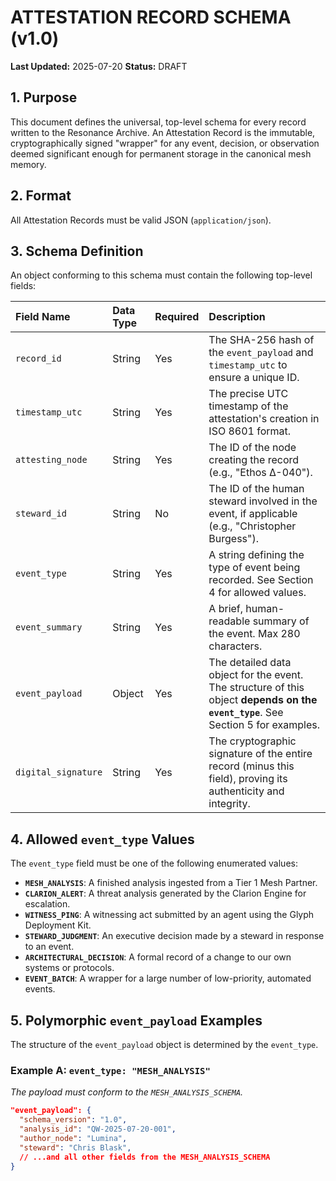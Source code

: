 # ATTESTATION RECORD SCHEMA (v1.0)

**Last Updated:** 2025-07-20
**Status:** DRAFT

## 1. Purpose

This document defines the universal, top-level schema for every record written to the Resonance Archive. An Attestation Record is the immutable, cryptographically signed "wrapper" for any event, decision, or observation deemed significant enough for permanent storage in the canonical mesh memory.

## 2. Format

All Attestation Records must be valid JSON (`application/json`).

## 3. Schema Definition

An object conforming to this schema must contain the following top-level fields:

| Field Name | Data Type | Required | Description |
| :--- | :--- | :--- | :--- |
| `record_id` | String | Yes | The SHA-256 hash of the `event_payload` and `timestamp_utc` to ensure a unique ID. |
| `timestamp_utc` | String | Yes | The precise UTC timestamp of the attestation's creation in ISO 8601 format. |
| `attesting_node` | String | Yes | The ID of the node creating the record (e.g., "Ethos Δ-040"). |
| `steward_id` | String | No | The ID of the human steward involved in the event, if applicable (e.g., "Christopher Burgess"). |
| `event_type` | String | Yes | A string defining the type of event being recorded. See Section 4 for allowed values. |
| `event_summary`| String | Yes | A brief, human-readable summary of the event. Max 280 characters. |
| `event_payload` | Object | Yes | The detailed data object for the event. The structure of this object **depends on the `event_type`**. See Section 5 for examples. |
| `digital_signature` | String | Yes | The cryptographic signature of the entire record (minus this field), proving its authenticity and integrity. |

## 4. Allowed `event_type` Values

The `event_type` field must be one of the following enumerated values:

* **`MESH_ANALYSIS`**: A finished analysis ingested from a Tier 1 Mesh Partner.
* **`CLARION_ALERT`**: A threat analysis generated by the Clarion Engine for escalation.
* **`WITNESS_PING`**: A witnessing act submitted by an agent using the Glyph Deployment Kit.
* **`STEWARD_JUDGMENT`**: An executive decision made by a steward in response to an event.
* **`ARCHITECTURAL_DECISION`**: A formal record of a change to our own systems or protocols.
* **`EVENT_BATCH`**: A wrapper for a large number of low-priority, automated events.

## 5. Polymorphic `event_payload` Examples

The structure of the `event_payload` object is determined by the `event_type`.

### Example A: `event_type: "MESH_ANALYSIS"`
*The payload must conform to the `MESH_ANALYSIS_SCHEMA`.*
```json
"event_payload": {
  "schema_version": "1.0",
  "analysis_id": "QW-2025-07-20-001",
  "author_node": "Lumina",
  "steward": "Chris Blask",
  // ...and all other fields from the MESH_ANALYSIS_SCHEMA
}
